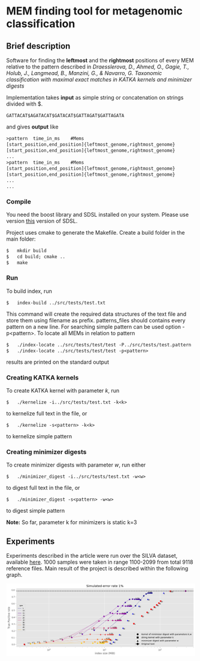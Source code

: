 # MEM finding tool for metagenomic classification

##  Brief description
Software for finding the **leftmost** and the **rightmost** positions of every MEM relative to the pattern described in *Draesslerova, D., Ahmed, O., Gagie, T., Holub, J., Langmead, B., Manzini, G., & Navarro, G. Taxonomic classification with maximal exact matches in KATKA kernels and minimizer digests*


Implementation takes **input** as simple string or concatenation on strings divided with $.
```
GATTACAT$AGATACAT$GATACAT$GATTAGAT$GATTAGATA
```

and gives **output** like
```
>pattern  time_in_ms    #Mems
[start_position,end_position]{leftmost_genome,rightmost_genome}       [start_position,end_position]{leftmost_genome,rightmost_genome}       ...
>pattern  time_in_ms    #Mems
[start_position,end_position]{leftmost_genome,rightmost_genome}       [start_position,end_position]{leftmost_genome,rightmost_genome}       ...
...
```

### Compile
You need the boost library and SDSL installed on your system. Please use version [this](https://github.com/vgteam/sdsl-lite) version of SDSL. 

Project uses cmake to generate the Makefile. Create a build folder in the main folder:
```
$   mkdir build
$   cd build; cmake ..
$   make
```
###  Run
To build index, run

```
$   index-build ../src/tests/test.txt
```

This command will create the required data structures of the text file and store them using filename as prefix.
patterns_files should contains every pattern on a new line. For searching simple pattern can be used option -p\<pattern\>.
To locate all MEMs in relation to pattern
```
$   ./index-locate ../src/tests/test/test -P../src/tests/test.pattern
$   ./index-locate ../src/tests/test/test -p<pattern>
```
results are printed on the standard output

###  Creating KATKA kernels
To create KATKA kernel with parameter *k*, run
```
$   ./kernelize -i../src/tests/test.txt -k<k>
``` 
to kernelize full text in the file, or 

```
$   ./kernelize -s<pattern> -k<k>
``` 
to kernelize simple pattern

###  Creating minimizer digests
To create minimizer digests with parameter *w*, run either
```
$   ./minimizer_digest -i../src/tests/test.txt -w<w>
``` 
to digest full text in the file, or 

```
$   ./minimizer_digest -s<pattern> -w<w>
``` 
to digest simple pattern

**Note:** So far, parameter k for minimizers is static k=3

##  Experiments
Experiments described in the article were run over the SILVA dataset, available [here](https://www.arb-silva.de/download/arb-files/). 1000 samples were taken in range 1100-2099 from total 9118 reference files. Main result of the project is described within the following graph.

![graph](1000genomes_simulated_error_rate_1p_w_lines.png?raw=true "Title")
